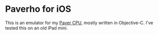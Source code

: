 # Paverho for iOS

This is an emulator for my [Paver CPU](https://github.com/Dosflange/Paver), mostly written in Objective-C.
I've tested this on an old iPad mini.


